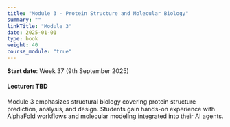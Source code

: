 ```yaml
---
title: "Module 3 - Protein Structure and Molecular Biology"
summary: ""
linkTitle: "Module 3"
date: 2025-01-01
type: book
weight: 40
course_module: "true"
---
```


**Start date**: Week 37 (9th September 2025)

#### Lecturer: TBD

Module 3 emphasizes structural biology covering protein structure prediction, analysis, and design. Students gain hands-on experience with AlphaFold workflows and molecular modeling integrated into their AI agents.
